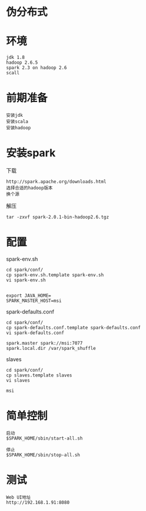# 伪分布式


# 环境

    jdk 1.8
    hadoop 2.6.5
    spark 2.3 on hadoop 2.6 
    scall
    
    
# 前期准备

    安装jdk    
    安装scala    
    安装hadoop  

# 安装spark

下载

    http://spark.apache.org/downloads.html
    选择合适的hadoop版本
    换个源
 

解压

    tar -zxvf spark-2.0.1-bin-hadoop2.6.tgz

# 配置

spark-env.sh

    cd spark/conf/
    cp spark-env.sh.template spark-env.sh
    vi spark-env.sh

    
    export JAVA_HOME= 
    SPARK_MASTER_HOST=msi
    
spark-defaults.conf

    cd spark/conf/
    cp spark-defaults.conf.template spark-defaults.conf
    vi spark-defaults.conf
     
    spark.master spark://msi:7077
    spark.local.dir /var/spark_shuffle

slaves

    cd spark/conf/
    cp slaves.template slaves
    vi slaves
     
    msi


# 简单控制

    启动
    $SPARK_HOME/sbin/start-all.sh
    
    停止
    $SPARK_HOME/sbin/stop-all.sh
    
# 测试 
    
    Web UI地址
    http://192.168.1.91:8080    
